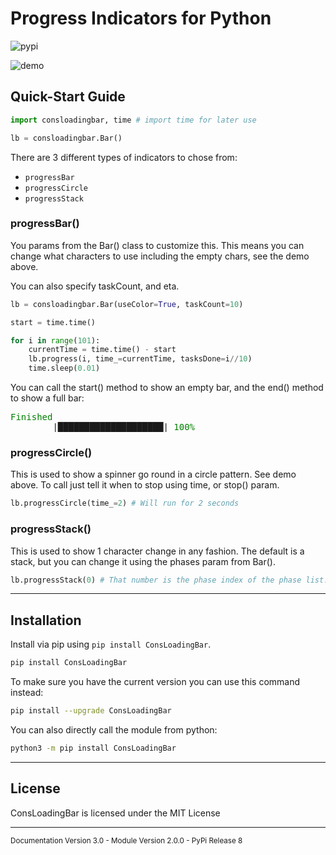 # Progress Indicators for Python

![pypi](https://shields.io/pypi/v/consloadingbar.svg)

![demo](./progressbar.gif)

## Quick-Start Guide

```python
import consloadingbar, time # import time for later use

lb = consloadingbar.Bar()
```

There are 3 different types of indicators to chose from:

- ``progressBar``
- ``progressCircle``
- ``progressStack``

### progressBar()

You params from the Bar() class to customize this. This means you can change what characters to use including the empty chars, see the demo above.

You can also specify taskCount, and eta.

```python
lb = consloadingbar.Bar(useColor=True, taskCount=10)

start = time.time()

for i in range(101):
    currentTime = time.time() - start
    lb.progress(i, time_=currentTime, tasksDone=i//10)
    time.sleep(0.01)
```

You can call the start() method to show an empty bar, and the end() method to show a full bar:

<pre>
<span style="color:green">Finished</span>
        |████████████████████| <span style="color:green">100%</span>
</pre>

### progressCircle()

This is used to show a spinner go round in a circle pattern. See demo above. To call just tell it when to stop using time, or stop() param.

```python
lb.progressCircle(time_=2) # Will run for 2 seconds
```

### progressStack()

This is used to show 1 character change in any fashion. The default is a stack, but you can change it using the phases param from Bar().

```python
lb.progressStack(0) # That number is the phase index of the phase list. 0 In the default case is ' ' a space
```

___

## Installation

Install via pip using `pip install ConsLoadingBar`.

```bash
pip install ConsLoadingBar
```

To make sure you have the current version you can use this command instead:

```bash
pip install --upgrade ConsLoadingBar
```

You can also directly call the module from python:

```bash
python3 -m pip install ConsLoadingBar
```

___

## License

ConsLoadingBar is licensed under the MIT License

___

<sub>Documentation Version 3.0 - Module Version 2.0.0 - PyPi Release 8</sub>
